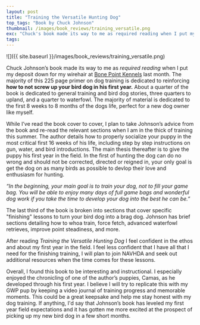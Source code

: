 ```yaml
---
layout: post
title: "Training the Versatile Hunting Dog"
top_tags: "Book by Chuck Johnson"
thumbnail: /images/book_reviews/training_versatile.png
exc: "Chuck's book made its way to me as required reading when I put my deposit down for my first German Wirehaired Pointer puppy at Bone Point Kennels last month. This book will guide my first year puppy training and expectations for the field, it has gotten me even more excited at the prospect of picking up my new pup this summer."
tags:
---
```


![]({{ site.baseurl }}/images/book_reviews/training_versatile.png)


Chuck Johnson’s book made its way to me as *required reading* when I put my deposit down for my wirehair at [Bone Point Kennels](http://www.bonepointkennels.com/) last month. The majority of this 225 page primer on dog training is dedicated to reinforcing **how to not screw up your bird dog in his first year.** About a quarter of the book is dedicated to general training and bird dog stories, three quarters to upland, and a quarter to waterfowl. The majority of material is dedicated to the first 8 weeks to 8 months of the dogs life, perfect for a new dog owner like myself. 

While I’ve read the book cover to cover, I plan to take Johnson’s advice from the book and re-read the relevant sections when I am in the thick of training this summer. The author details how to properly socialize your puppy in the most critical first 16 weeks of his life, including step by step instructions on gun, water, and bird introductions. The main thesis thereafter is to give the puppy his first year in the field. In the first of hunting the dog can do no wrong and should not be corrected, directed or reigned in, your only goal is get the dog on as many birds as possible to devlop their love and enthusiasm for hunting. 

*“In the beginning, your main goal is to train your dog, not to fill your game bag. You will be able to enjoy many days of full game bags and wonderful dog work if you take the time to develop your dog into the best he can be.”*

The last third of the book is broken into sections that cover specific "finishing" lessons to turn your bird dog into a brag dog. Johnson has brief sections detailing how to whoa train, force fetch, advanced waterfowl retrieves, improve point steadiness, and more. 

After reading *Training the Versatile Hunting Dog* I feel confident in the ethos and about my first year in the field. I feel less confident that I have all that I need for the finishing training, I will plan to join NAVHDA and seek out additional resources when the time comes for these lessons. 

Overall, I found this book to be interesting and instructional. I especially enjoyed the chronicling of one of the author’s puppies, Camas, as he developed through his first year. I believe I will try to replicate this with my GWP pup by keeping a video journal of training progress and memorable moments. This could be a great keepsake and help me stay honest with my dog training. If anything, I'd say that Johnson’s book has leveled my first year field expectations and it has gotten me more excited at the prospect of picking up my new bird dog in a few short months.